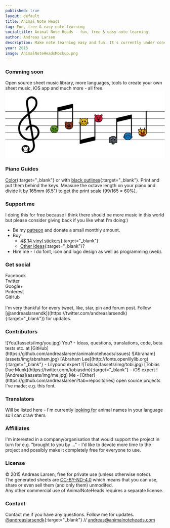 ```yaml
---
published: true
layout: default
title: Animal Note Heads
tag: Fun, free & easy note learning
socialtitle: Animal Note Heads - fun, free & easy note learning
author: Andreas Larsen
description: Make note learning easy and fun. It's currently under construction. The goal is to create an free database with sheets using Animal Note Heads.
year: 2015
image: AnimalNoteHeadsMockup.png
---
```


### Comming soon

Open source sheet music library, more languages, tools to create your own sheet music, iOS app and much more - all free.  
![AnimalNoteHeadsMockup](assets/img/AnimalNoteHeadsMockup.png)

### Piano Guides

[Color](assets/pdf/AnimalNoteHeads-keys-en-A4.pdf){:target="_blank"} or with [black outlines](assets/pdf/AnimalNoteHeads-keys-en-bw-A4.pdf){:target="_blank"}. Print and put them behind the keys. Measure the octave length on your piano and divide it by 165mm (6.5") to get the print scale (99/165 = 60%).

### Support me

I doing this for free because I think there should be more music in this world but please consider giving back if you like what I'm doing:)

* Be my [patreon](https://www.patreon.com/andreaslarsen) and donate a small monthly amount.  
* Buy
  * [4$ 14 vinyl stickers](http://www.redbubble.com/people/animalnoteheads/works/14838228-animalnoteheads-stickers?grid_pos=1&p=sticker){:target="_blank"}
  * [Other ideas](https://github.com/andreaslarsen/animalnoteheads/issues/9){:target="_blank"}?
* Hire me - I do font, icon and logo design as well as programming (web).

### Get social

<div class="social-likes">
  <div class="facebook" title="Share link on Facebook">Facebook</div>
  <div class="twitter" data-via="andreaslarsendk" data-hashtags="AnimalNoteHeads" title="Share link on Twitter">Twitter</div>
  <div class="plusone" title="Share link on Google+">Google+</div>
  <div class="pinterest" title="Share image on Pinterest" data-media="https://raw.githubusercontent.com/andreaslarsen/animalnoteheads/gh-pages/assets/img/AnimalNoteHeadsMockup.png">Pinterest</div>
  <div class="github" title="Star on GitHub">GitHub</div>
</div>
<br>
I'm very thankful for every tweet, like, star, pin and forum post. Follow [@andreaslarsendk]((https://twitter.com/andreaslarsendk){:target="_blank"}) for updates.  


### Contributors
<span id="contri">
![You](assets/img/you.jpg) You? - Ideas, questions, translations, code, beta tests etc. at [GitHub](https://github.com/andreaslarsen/animalnoteheads/issues)  
![Abraham](assets/img/abraham.jpg) [Abraham Lee](http://fonts.openlilylib.org){:target="_blank"} - Lilypond expert  
![Tobias](assets/img/tobi.jpg) [Tobias Due Munk](https://twitter.com/tobiasdm){:target="_blank"} - iOS expert  
![Andreas](assets/img/me.jpg) Me - [Other](https://github.com/andreaslarsen?tab=repositories) open source projects I've made; e.g. this font.
</span>

### Translators
Will be listed here - I'm currently [looking for](https://github.com/andreaslarsen/animalnoteheads/issues/6) animal names in your language so I can draw them.

### Affilliates
I'm interested in a company/organisation that would support the project in turn for e.g. "brought to you by ..." - I'd like to devote more time to the project and possibly make it completely free for everyone to use.

### License
© 2015 Andreas Larsen, free for private use (unless otherwise noted).  
The generated sheets are [CC-BY-ND-4.0](https://creativecommons.org/licenses/by-nd/4.0/) which means that you can use, share or even sell them (and only them) unmodifed.  
Any other commercial use of AnimalNoteHeads requires a separate license.

### Contact
Contact me if you have any questions. Follow me for updates.  
[@andreaslarsendk](https://twitter.com/andreaslarsendk){:target="_blank"} // [andreas@animalnoteheads.com](mailto:andreas@animalnoteheads.com)